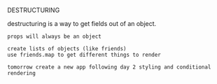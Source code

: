 DESTRUCTURING

destructuring is a way to get fields out of an object.

<script>
const person = {
    name: "Victoria",
    age: 100,
    favoriteColor: "blue"
}

const name2= person.name
console.log("name: ", name2)

const { name, age, favoriteColor} = person
console.log("destructuring... name", name)
console.log("destructuring... age", age)
console.log("destructuring... favoriteColor", favoriteColor)

    </script>

    props will always be an object

    create lists of objects (like friends)
    use friends.map to get different things to render

    tomorrow create a new app following day 2 styling and conditional rendering